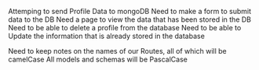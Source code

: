 Attemping to send Profile Data to mongoDB
Need to make a form to submit data to the DB
Need a page to view the data that has been stored in the DB
Need to be able to delete a profile from the database
Need to be able to Update the information that is already stored in the database


Need to keep notes on the names of our Routes, all of which will be camelCase
All models and schemas will be PascalCase
